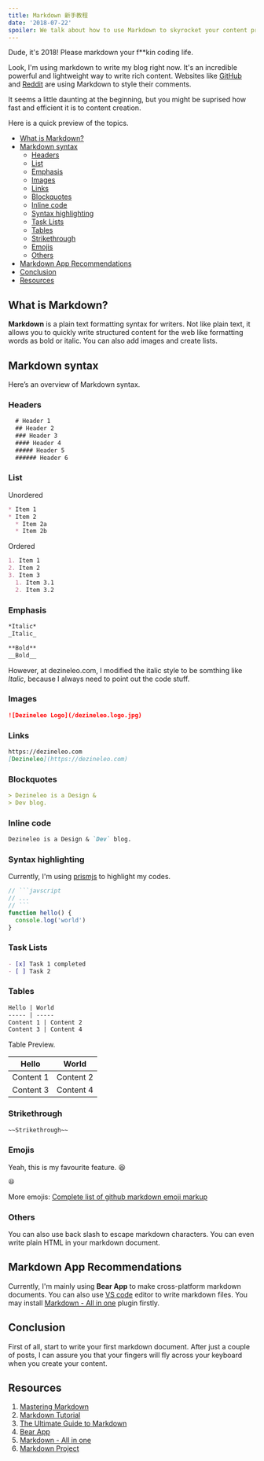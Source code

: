 ```yaml
---
title: Markdown 新手教程
date: '2018-07-22'
spoiler: We talk about how to use Markdown to skyrocket your content producing.
---
```


Dude, it's 2018! Please markdown your f**kin coding life.

Look, I'm using markdown to write my blog right now. It's an incredible powerful and lightweight way to write rich content. Websites like [GitHub](https://github.com) and [Reddit](https://reddit.com) are using Markdown to style their comments.

It seems a little daunting at the beginning, but you might be suprised how fast and efficient it is to content creation.

Here is a quick preview of the topics.
- [What is Markdown?](#what-is-markdown)
- [Markdown syntax](#markdown-syntax)
  - [Headers](#headers)
  - [List](#list)
  - [Emphasis](#emphasis)
  - [Images](#images)
  - [Links](#links)
  - [Blockquotes](#blockquotes)
  - [Inline code](#inline-code)
  - [Syntax highlighting](#syntax-highlighting)
  - [Task Lists](#task-lists)
  - [Tables](#tables)
  - [Strikethrough](#strikethrough)
  - [Emojis](#emojis)
  - [Others](#others)
- [Markdown App Recommendations](#markdown-app-recommendations)
- [Conclusion](#conclusion)
- [Resources](#resources)

## What is Markdown?

**Markdown** is a plain text formatting syntax for writers. Not like plain text, it allows you to quickly write structured content for the web like formatting words as bold or italic. You can also add images and create lists.

## Markdown syntax

Here’s an overview of Markdown syntax.

### Headers

```markdown
  # Header 1
  ## Header 2
  ### Header 3
  #### Header 4
  ##### Header 5
  ###### Header 6
```

### List

Unordered

```markdown
* Item 1
* Item 2
  * Item 2a
  * Item 2b
```

Ordered

```markdown
1. Item 1
2. Item 2
3. Item 3
  1. Item 3.1
  2. Item 3.2
```

### Emphasis

```markdown
*Italic*
_Italic_

**Bold**
__Bold__
```

However, at dezineleo.com, I modified the italic style to be somthing like *Italic*, because I always need to point out the code stuff.

### Images

```markdown
![Dezineleo Logo](/dezineleo.logo.jpg)
```

### Links

```markdown
https://dezineleo.com
[Dezineleo](https://dezineleo.com)
```

### Blockquotes

```markdown
> Dezineleo is a Design &
> Dev blog.
```

### Inline code

```markdown
Dezineleo is a Design & `Dev` blog.
```

### Syntax highlighting

Currently, I'm using [prismjs](https://prismjs.com/) to highlight my codes.

```javascript
// ```javscript
// ...
// ```
function hello() {
  console.log('world')
}
```

### Task Lists

```markdown
- [x] Task 1 completed
- [ ] Task 2
```

### Tables

```markdown
Hello | World
----- | -----
Content 1 | Content 2
Content 3 | Content 4
```

Table Preview.

Hello | World
----- | -----
Content 1 | Content 2
Content 3 | Content 4

### Strikethrough

```markdown
~~Strikethrough~~
```

### Emojis

Yeah, this is my favourite feature. 😆

```markdown
😆
```

More emojis: [Complete list of github markdown emoji markup](https://gist.github.com/rxaviers/7360908)

### Others

You can also use back slash to escape markdown characters. You can even write plain HTML in your markdown document.

## Markdown App Recommendations

Currently, I'm mainly using **Bear App** to make cross-platform markdown documents. You can also use [VS code](https://code.visualstudio.com/) editor to write markdown files. You may install [Markdown - All in one](https://marketplace.visualstudio.com/items?itemName=yzhang.markdown-all-in-one#review-details) plugin firstly.

## Conclusion

First of all, start to write your first markdown document. After just a couple of posts, I can assure you that your fingers will fly across your keyboard when you create your content.

## Resources
1. [Mastering Markdown](https://guides.github.com/features/mastering-markdown/)
2. [Markdown Tutorial](https://www.markdowntutorial.com/)
3. [The Ultimate Guide to Markdown](https://blog.ghost.org/markdown/)
4. [Bear App](http://www.bear-writer.com/)
5. [Markdown - All in one](https://marketplace.visualstudio.com/items?itemName=yzhang.markdown-all-in-one#review-details)
6. [Markdown Project](https://daringfireball.net/projects/markdown/)
